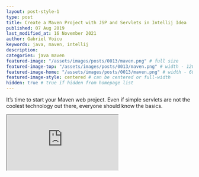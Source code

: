 ```yaml
---
layout: post-style-1
type: post
title: Create a Maven Project with JSP and Servlets in Intellij Idea
published: 07 Aug 2019
last_modified_at: 16 November 2021
author: Gabriel Voicu
keywords: java, maven, intellij
description: 
categories: java maven
featured-image: "/assets/images/posts/0013/maven.png" # full size
featured-image-top: "/assets/images/posts/0013/maven.png" # width - 1200 (you can add the same URL as for featured-image)
featured-image-home: "/assets/images/posts/0013/maven.png" # width - 600 (you can add the same URL as for featured-image) [use ~square images for homepage-style-1]
featured-image-style: centered # can be centered or full-width
hidden: true # true if hidden from homepage list
---
```

It’s time to start your Maven web project. Even if simple servlets are not the coolest technology out there, everyone should know the basics.

 <div class="ratio ratio-16x9 mb-3">
    <iframe src="https://www.youtube.com/embed/GyZHOwUTh0M" title="YouTube video" allow="accelerometer; autoplay; clipboard-write; encrypted-media; gyroscope; picture-in-picture" allowfullscreen></iframe>
</div>